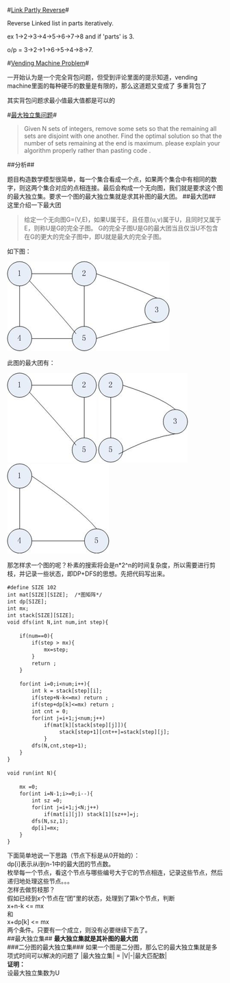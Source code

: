 #[Link Partly Reverse](http://www.careercup.com/question?id=15138683)#

Reverse Linked list in parts iteratively.

ex 1->2->3->4->5->6->7->8 and if 'parts' is 3.

o/p = 3->2->1->6->5->4->8->7.


#[Vending Machine Problem](http://www.careercup.com/question?id=15139685)#

一开始认为是一个完全背包问题，但受到评论里面的提示知道，vending machine里面的每种硬币的数量是有限的，那么这道题又变成了
多重背包了

其实背包问题求最小值最大值都是可以的

#[最大独立集问题](http://www.careercup.com/question?id=15148712)#

>Given N sets of integers, remove some sets so that the remaining all sets are disjoint with one another. Find the optimal solution so that the number of sets remaining at the end is maximum.
please explain your algorithm properly rather than pasting code .   

##分析##

题目构造数学模型很简单，每一个集合看成一个点，如果两个集合中有相同的数字，则这两个集合对应的点相连接。最后会构成一个无向图，我们就是要求这个图的最大独立集。要求一个图的最大独立集就是求其补图的最大团。
##最大团##
这里介绍一下最大团
>给定一个无向图G=(V,E)，如果U属于E，且任意(u,v)属于U，且同时又属于E，则称U是G的完全子图。
>G的完全子图U是G的最大团当且仅当U不包含在G的更大的完全子图中，即U就是最大的完全子图。

如下图：

![](./pictures/graph.jpg)

此图的最大团有：

![](.\pictures\maxclique1.jpg) ![](.\pictures\maxclique2.jpg) ![](.\pictures\maxclique3.jpg)

那怎样求一个图的呢？朴素的搜索将会是n*2^n的时间复杂度，所以需要进行剪枝，并记录一些状态，即DP+DFS的思想。先把代码写出来。

	#define SIZE 102
	int mat[SIZE][SIZE];  /*图矩阵*/
	int dp[SIZE];
	int mx;
	int stack[SIZE][SIZE];
	void dfs(int N,int num,int step){
	
		if(num==0){
			if(step > mx){
				mx=step;
			}
			return ;
		}
	
		for(int i=0;i<num;i++){
			int k = stack[step][i];
			if(step+N-k<=mx) return ;
			if(step+dp[k]<=mx) return ;
			int cnt = 0;
			for(int j=i+1;j<num;j++)
				if(mat[k][stack[step][j]]){
				     stack[step+1][cnt++]=stack[step][j];
				}
			dfs(N,cnt,step+1);
		}
	}
	
	void run(int N){
	
		mx =0;
		for(int i=N-1;i>=0;i--){
			int sz =0;
			for(int j=i+1;j<N;j++)
				if(mat[i][j]) stack[1][sz++]=j;
			dfs(N,sz,1);
			dp[i]=mx;
		}
	}
	
下面简单地说一下思路（节点下标是从0开始的）：  
dp[i]表示从i到n-1中的最大团的节点数。   
枚举每一个节点，看这个节点与哪些编号大于它的节点相连，记录这些节点，然后递归地处理这些节点。。。    
怎样去做剪枝那？    
假如已经到x个节点在“团”里的状态，处理到了第k个节点，判断   
	x+n-k <= mx   
和   
	x+dp[k] <= mx     
两个条件。只要有一个成立，则没有必要继续下去了。    
##最大独立集##
**最大独立集就是其补图的最大团**      
###二分图的最大独立集###
如果一个图是二分图，那么它的最大独立集就是多项式时间可以解决的问题了 |最大独立集| = |V|-|最大匹配数|    
**证明：**   
设最大独立集数为U

